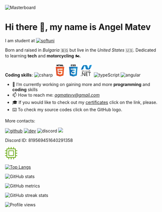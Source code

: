 ![Masterboard](https://image.jimcdn.com/app/cms/image/transf/none/path/sc450581ea0a9abd9/backgroundarea/i4e8c91778c3d459c/version/1489131194/image.gif)
# Hi there 👋, my name is **Angel Matev**
I am student at [<img src='https://softuni.bg/content/images/svg-logos/software-university-logo.svg' alt='softuni' height='40'>](https://softuni.org/blog/what-is-softuni/)

Born and raised in *Bulgaria* :bulgaria: but live in the *United States* :us:.
Dedicated to learning **tech** and **motorcycling** :motorcycle:.

**Coding skills**: <img src='https://ih0.redbubble.net/image.416412087.0587/pp,550x550.jpg' alt='csharp' height='40'>  <img src ='https://raw.githubusercontent.com/devicons/devicon/master/icons/html5/html5-original-wordmark.svg' alt='html5' height='40'> <img src='https://raw.githubusercontent.com/devicons/devicon/master/icons/css3/css3-original-wordmark.svg' atl='css' height="40"> <img src='https://raw.githubusercontent.com/devicons/devicon/master/icons/dot-net/dot-net-original-wordmark.svg' alt='netcore' height="40"> <img src='https://upload.wikimedia.org/wikipedia/commons/4/4c/Typescript_logo_2020.svg' alt='typeScript' height="40"> <img src='https://upload.wikimedia.org/wikipedia/commons/c/cf/Angular_full_color_logo.svg' alt='angular' height="40"> 

- 🔭 I’m currently working on gaining more and more **programming** and **coding** skills
- 📫 How to reach me: *agmatevv@gmail.com*
- :mortar_board: If you would like to check out my [certificates](https://github.com/achkatam/achkatam/blob/main/certificates.md) click on the link, please.
- :keyboard: To check my source codes click on the GitHub logo.

More contacts:

[<img src='https://cdn.jsdelivr.net/npm/simple-icons@3.0.1/icons/github.svg' alt='github' height='40'>](https://github.com/achkatam?tab=repositories)  [<img src='https://cdn.jsdelivr.net/npm/simple-icons@3.0.1/icons/dev-dot-to.svg' alt='dev' height='40'>](https://dev.to/achkatam)  <img src='https://cdn.jsdelivr.net/npm/simple-icons@3.0.1/icons/discord.svg' alt='discord' height='40'> [<img src='https://logos-world.net/wp-content/uploads/2020/04/Linkedin-Logo-2011-2019.png' atl='linkedinlogo' height="40">](https://www.linkedin.com/in/angel-matev-8b68a8243/)

Discord ID: 819569451640291358

<a href='https://docs.github.com/en/developers'><img src='https://raw.githubusercontent.com/acervenky/animated-github-badges/master/assets/devbadge.gif' width='40' height='40'></a> 


[![Top Langs](https://github-readme-stats.vercel.app/api/top-langs/?username=achkatam)](https://github.com/anuraghazra/github-readme-stats)

![GitHub stats](https://github-readme-stats.vercel.app/api?username=achkatam&show_icons=true)  

![GitHub metrics](https://metrics.lecoq.io/achkatam)  

![GitHub streak stats](https://github-readme-streak-stats.herokuapp.com/?user=achkatam)  

![Profile views](https://gpvc.arturio.dev/achkatam)  
